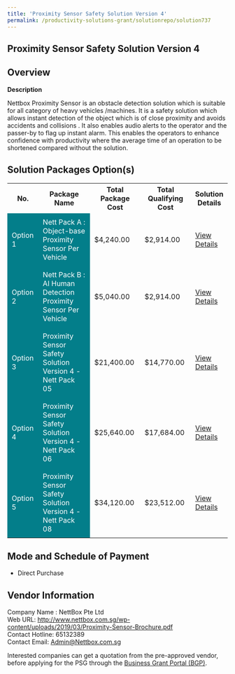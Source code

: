 ```yaml
---
title: 'Proximity Sensor Safety Solution Version 4'
permalink: /productivity-solutions-grant/solutionrepo/solution737
---
```


## Proximity Sensor Safety Solution Version 4

## Overview

**Description**

Nettbox Proximity Sensor is an obstacle detection solution which is suitable for all category of heavy vehicles /machines. It is a safety solution which allows instant detection of the object which is of close proximity and avoids accidents and collisions . It also enables audio alerts to the operator and the passer-by to flag up instant alarm. This enables the operators to enhance confidence with productivity where the average time of an operation to be shortened compared without the solution.

## Solution Packages Option(s)

<table>
<tr>
<th><b>No.</b></th>
<th><b>Package Name</b></th>
<th><b>Total Package Cost</b></th>
<th><b>Total Qualifying Cost</b></th>
<th><b>Solution Details</b></th>
</tr>
<tr>
<td style='padding: 10px; background-color: #037E8A; color: #FFFFFF;'>Option 1</td>
<td style='padding: 10px; background-color: #037E8A; color: #FFFFFF;'>Nett Pack A : Object-base Proximity Sensor Per Vehicle</td>
<td style='padding: 10px;'>$4,240.00</td>
<td style='padding: 10px;'>$2,914.00</td>
<td style='padding: 10px;'><a href='/images/psg/Nettbox_Proximity_Sensor_SafetySolution_Desensitised_Part1.pdf' target='_blank'>View Details</a></td>
</tr>
<tr>
<td style='padding: 10px; background-color: #037E8A; color: #FFFFFF;'>Option 2</td>
<td style='padding: 10px; background-color: #037E8A; color: #FFFFFF;'>Nett Pack B : AI Human Detection Proximity Sensor Per Vehicle</td>
<td style='padding: 10px;'>$5,040.00</td>
<td style='padding: 10px;'>$2,914.00</td>
<td style='padding: 10px;'><a href='/images/psg/Nettbox_Proximity_Sensor_SafetySolution_Desensitised_Part2.pdf' target='_blank'>View Details</a></td>
</tr>
<tr>
<td style='padding: 10px; background-color: #037E8A; color: #FFFFFF;'>Option 3</td>
<td style='padding: 10px; background-color: #037E8A; color: #FFFFFF;'>Proximity Sensor Safety Solution Version 4 - Nett Pack 05</td>
<td style='padding: 10px;'>$21,400.00</td>
<td style='padding: 10px;'>$14,770.00</td>
<td style='padding: 10px;'><a href='/images/psg/Nett_Desensitised_Annex_3_040822_Part_3.pdf' target='_blank'>View Details</a></td>
</tr>
<tr>
<td style='padding: 10px; background-color: #037E8A; color: #FFFFFF;'>Option 4</td>
<td style='padding: 10px; background-color: #037E8A; color: #FFFFFF;'>Proximity Sensor Safety Solution Version 4 - Nett Pack 06</td>
<td style='padding: 10px;'>$25,640.00</td>
<td style='padding: 10px;'>$17,684.00</td>
<td style='padding: 10px;'><a href='/images/psg/Nett_Desensitised_Annex_3_040822_Part_4.pdf' target='_blank'>View Details</a></td>
</tr>
<tr>
<td style='padding: 10px; background-color: #037E8A; color: #FFFFFF;'>Option 5</td>
<td style='padding: 10px; background-color: #037E8A; color: #FFFFFF;'>Proximity Sensor Safety Solution Version 4 - Nett Pack 08</td>
<td style='padding: 10px;'>$34,120.00</td>
<td style='padding: 10px;'>$23,512.00</td>
<td style='padding: 10px;'><a href='/images/psg/Nett_Desensitised_Annex_3_040822_Part_5.pdf' target='_blank'>View Details</a></td>
</tr>
</table>

## Mode and Schedule of Payment

 - Direct Purchase

## Vendor Information

 Company Name : NettBox Pte Ltd<br>Web URL: http://www.nettbox.com.sg/wp-content/uploads/2019/03/Proximity-Sensor-Brochure.pdf <br>Contact Hotline: 65132389 <br>Contact Email: Admin@Nettbox.com.sg <br>

Interested companies can get a quotation from the pre-approved vendor, before applying for the PSG through the <a href='https://www.businessgrants.gov.sg/' target='_blank' rel='noopener'>Business Grant Portal (BGP)</a>.

<script src="/jquery/resize-tables.js"></script>
